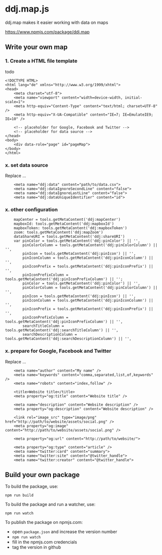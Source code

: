 # ddj.map.js

ddj.map makes it easier working with data on maps

https://www.npmjs.com/package/ddj.map

## Write your own map

### 1. Create a HTML file template

todo

```
<!DOCTYPE HTML>
<html lang="de" xmlns="http://www.w3.org/1999/xhtml">
<head>
	<meta charset="utf-8">
	<meta name="viewport" content="width=device-width, initial-scale=1">
	<meta http-equiv="Content-Type" content="text/html; charset=UTF-8" />
	<meta http-equiv="X-UA-Compatible" content="IE=7; IE=EmulateIE9; IE=10" />

	<!-- placeholder for Google, Facebook and Twitter -->
	<!-- placeholder for data source -->
</head>
<body>
	<div data-role="page" id="pageMap">
</body>
</html>
```

### x. set data source

Replace ...

```
	<meta name="ddj:data" content="path/to/data.csv">
	<meta name="ddj:dataIgnoreSecondLine" content="false">
	<meta name="ddj:dataIgnoreLastLine" content="false">
	<meta name="ddj:dataUniqueIdentifier" content="id">
```

### x. other configuration

```
	mapCenter = tools.getMetaContent('ddj:mapCenter')
	mapboxId: tools.getMetaContent('ddj:mapboxId')
	mapboxToken: tools.getMetaContent('ddj:mapboxToken')
	zoom: tools.getMetaContent('ddj:mapZoom')
	dataShareURI = tools.getMetaContent('ddj:shareURI')
	var pinColor = tools.getMetaContent('ddj:pinColor') || '',
		pinColorColumn = tools.getMetaContent('ddj:pinColorColumn') || '',
		pinIcon = tools.getMetaContent('ddj:pinIcon') || '',
		pinIconColumn = tools.getMetaContent('ddj:pinIconColumn') || '',
		pinIconPrefix = tools.getMetaContent('ddj:pinIconPrefix') || '',
		pinIconPrefixColumn = tools.getMetaContent('ddj:pinIconPrefixColumn') || '';
		pinColor = tools.getMetaContent('ddj:pinColor') || '',
		pinColorColumn = tools.getMetaContent('ddj:pinColorColumn') || '',
		pinIcon = tools.getMetaContent('ddj:pinIcon') || '',
		pinIconColumn = tools.getMetaContent('ddj:pinIconColumn') || '',
		pinIconPrefix = tools.getMetaContent('ddj:pinIconPrefix') || '',
		pinIconPrefixColumn = tools.getMetaContent('ddj:pinIconPrefixColumn') || '',
		searchTitleColumn = tools.getMetaContent('ddj:searchTitleColumn') || '',
		searchDescriptionColumn = tools.getMetaContent('ddj:searchDescriptionColumn') || '',

```

### x. prepare for Google, Facebook and Twitter

Replace ...

```
	<meta name="author" content="My name" />
	<meta name="keywords" content="comma,separated,list,of,keywords" />
	<meta name="robots" content="index,follow" />

 	<title>Website title</title>
	<meta property="og:title" content="Website title" />

	<meta name="description" content="Website description" />
	<meta property="og:description" content="Website description" />

	<link rel="image_src" type="image/png" href="http://path/to/website/assets/social.png" />
	<meta property="og:image" content="http://path/to/website/assets/social.png" />

	<meta property="og:url" content="http://path/to/website/">

	<meta property="og:type" content="article" />
	<meta name="twitter:card" content="summary">
	<meta name="twitter:site" content="@twitter_handle">
	<meta name="twitter:creator" content="@twitter_handle">
```

## Build your own package

To build the package, use:

```npm run build```

To build the package and run a watcher, use:

```npm run watch```

To publish the package on npmjs.com:

- open ```package.json``` and increase the version number
- ```npm run watch```
- fill in the npmjs.com credencials
- tag the version in github
